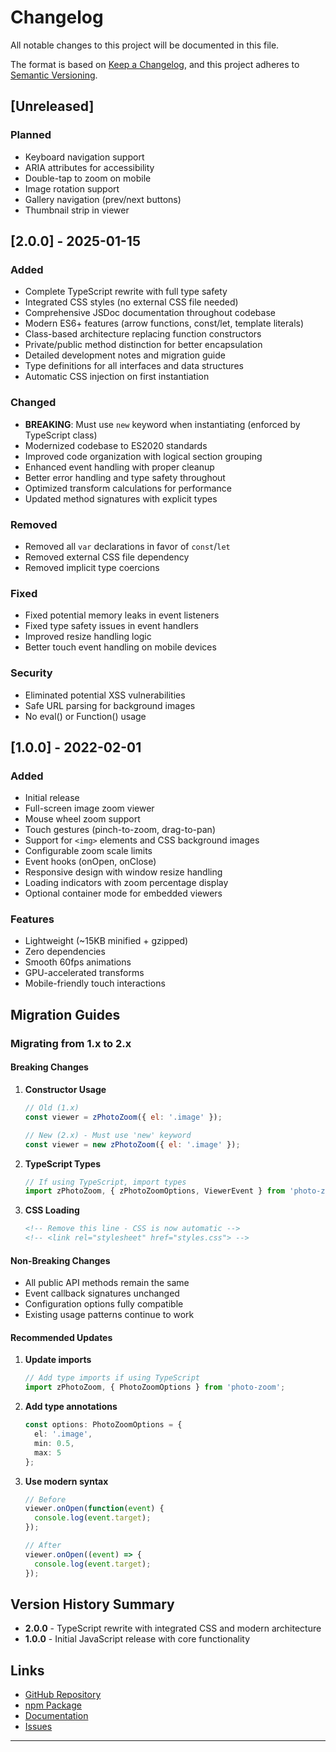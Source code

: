 # Changelog

All notable changes to this project will be documented in this file.

The format is based on [Keep a Changelog](https://keepachangelog.com/en/1.0.0/),
and this project adheres to [Semantic Versioning](https://semver.org/spec/v2.0.0.html).

## [Unreleased]

### Planned
- Keyboard navigation support
- ARIA attributes for accessibility
- Double-tap to zoom on mobile
- Image rotation support
- Gallery navigation (prev/next buttons)
- Thumbnail strip in viewer

## [2.0.0] - 2025-01-15

### Added
- Complete TypeScript rewrite with full type safety
- Integrated CSS styles (no external CSS file needed)
- Comprehensive JSDoc documentation throughout codebase
- Modern ES6+ features (arrow functions, const/let, template literals)
- Class-based architecture replacing function constructors
- Private/public method distinction for better encapsulation
- Detailed development notes and migration guide
- Type definitions for all interfaces and data structures
- Automatic CSS injection on first instantiation

### Changed
- **BREAKING**: Must use `new` keyword when instantiating (enforced by TypeScript class)
- Modernized codebase to ES2020 standards
- Improved code organization with logical section grouping
- Enhanced event handling with proper cleanup
- Better error handling and type safety throughout
- Optimized transform calculations for performance
- Updated method signatures with explicit types

### Removed
- Removed all `var` declarations in favor of `const`/`let`
- Removed external CSS file dependency
- Removed implicit type coercions

### Fixed
- Fixed potential memory leaks in event listeners
- Fixed type safety issues in event handlers
- Improved resize handling logic
- Better touch event handling on mobile devices

### Security
- Eliminated potential XSS vulnerabilities
- Safe URL parsing for background images
- No eval() or Function() usage

## [1.0.0] - 2022-02-01

### Added
- Initial release
- Full-screen image zoom viewer
- Mouse wheel zoom support
- Touch gestures (pinch-to-zoom, drag-to-pan)
- Support for `<img>` elements and CSS background images
- Configurable zoom scale limits
- Event hooks (onOpen, onClose)
- Responsive design with window resize handling
- Loading indicators with zoom percentage display
- Optional container mode for embedded viewers

### Features
- Lightweight (~15KB minified + gzipped)
- Zero dependencies
- Smooth 60fps animations
- GPU-accelerated transforms
- Mobile-friendly touch interactions

## Migration Guides

### Migrating from 1.x to 2.x

#### Breaking Changes

1. **Constructor Usage**
   ```javascript
   // Old (1.x)
   const viewer = zPhotoZoom({ el: '.image' });
   
   // New (2.x) - Must use 'new' keyword
   const viewer = new zPhotoZoom({ el: '.image' });
   ```

2. **TypeScript Types**
   ```typescript
   // If using TypeScript, import types
   import zPhotoZoom, { zPhotoZoomOptions, ViewerEvent } from 'photo-zoom';
   ```

3. **CSS Loading**
   ```html
   <!-- Remove this line - CSS is now automatic -->
   <!-- <link rel="stylesheet" href="styles.css"> -->
   ```

#### Non-Breaking Changes
- All public API methods remain the same
- Event callback signatures unchanged
- Configuration options fully compatible
- Existing usage patterns continue to work

#### Recommended Updates

1. **Update imports**
   ```typescript
   // Add type imports if using TypeScript
   import zPhotoZoom, { PhotoZoomOptions } from 'photo-zoom';
   ```

2. **Add type annotations**
   ```typescript
   const options: PhotoZoomOptions = {
     el: '.image',
     min: 0.5,
     max: 5
   };
   ```

3. **Use modern syntax**
   ```typescript
   // Before
   viewer.onOpen(function(event) {
     console.log(event.target);
   });
   
   // After
   viewer.onOpen((event) => {
     console.log(event.target);
   });
   ```

## Version History Summary

- **2.0.0** - TypeScript rewrite with integrated CSS and modern architecture
- **1.0.0** - Initial JavaScript release with core functionality

## Links

- [GitHub Repository](https://github.com/AMGHAR-AS/zPhotoZoom)
- [npm Package](https://www.npmjs.com/package/zPhotoZoom)
- [Documentation](https://github.com/AMGHAR-AS/zPhotoZoom#readme)
- [Issues](https://github.com/AMGHAR-AS/zPhotoZoom/issues)

---
